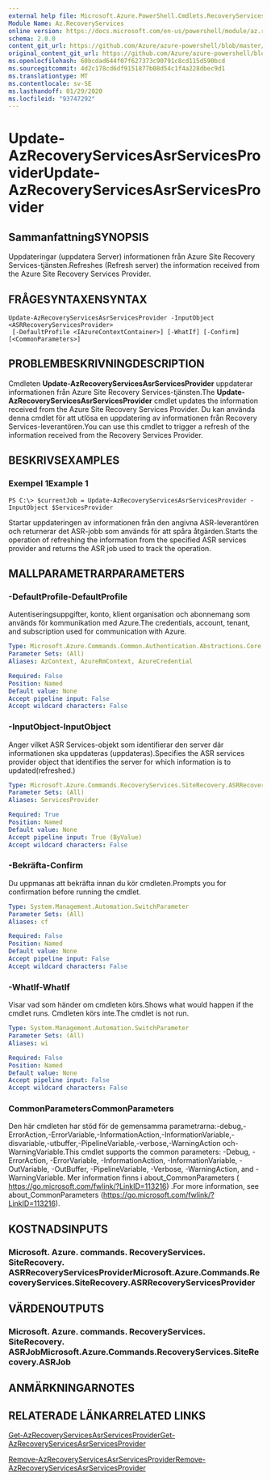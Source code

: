 ```yaml
---
external help file: Microsoft.Azure.PowerShell.Cmdlets.RecoveryServices.SiteRecovery.dll-Help.xml
Module Name: Az.RecoveryServices
online version: https://docs.microsoft.com/en-us/powershell/module/az.recoveryservices/update-azrecoveryservicesasrservicesprovider
schema: 2.0.0
content_git_url: https://github.com/Azure/azure-powershell/blob/master/src/RecoveryServices/RecoveryServices/help/Update-AzRecoveryServicesAsrServicesProvider.md
original_content_git_url: https://github.com/Azure/azure-powershell/blob/master/src/RecoveryServices/RecoveryServices/help/Update-AzRecoveryServicesAsrServicesProvider.md
ms.openlocfilehash: 60bcdad644f07f627373c90791c8cd115d590bcd
ms.sourcegitcommit: 4d2c178cd6df9151877b08d54c1f4a228dbec9d1
ms.translationtype: MT
ms.contentlocale: sv-SE
ms.lasthandoff: 01/29/2020
ms.locfileid: "93747292"
---
```

# <span data-ttu-id="9165a-101">Update-AzRecoveryServicesAsrServicesProvider</span><span class="sxs-lookup"><span data-stu-id="9165a-101">Update-AzRecoveryServicesAsrServicesProvider</span></span>

## <span data-ttu-id="9165a-102">Sammanfattning</span><span class="sxs-lookup"><span data-stu-id="9165a-102">SYNOPSIS</span></span>
<span data-ttu-id="9165a-103">Uppdateringar (uppdatera Server) informationen från Azure Site Recovery Services-tjänsten.</span><span class="sxs-lookup"><span data-stu-id="9165a-103">Refreshes (Refresh server) the information received from the Azure Site Recovery Services Provider.</span></span>

## <span data-ttu-id="9165a-104">FRÅGESYNTAXEN</span><span class="sxs-lookup"><span data-stu-id="9165a-104">SYNTAX</span></span>

```
Update-AzRecoveryServicesAsrServicesProvider -InputObject <ASRRecoveryServicesProvider>
 [-DefaultProfile <IAzureContextContainer>] [-WhatIf] [-Confirm] [<CommonParameters>]
```

## <span data-ttu-id="9165a-105">PROBLEMBESKRIVNING</span><span class="sxs-lookup"><span data-stu-id="9165a-105">DESCRIPTION</span></span>
<span data-ttu-id="9165a-106">Cmdleten **Update-AzRecoveryServicesAsrServicesProvider** uppdaterar informationen från Azure Site Recovery Services-tjänsten.</span><span class="sxs-lookup"><span data-stu-id="9165a-106">The **Update-AzRecoveryServicesAsrServicesProvider** cmdlet updates the information received from the Azure Site Recovery Services Provider.</span></span> <span data-ttu-id="9165a-107">Du kan använda denna cmdlet för att utlösa en uppdatering av informationen från Recovery Services-leverantören.</span><span class="sxs-lookup"><span data-stu-id="9165a-107">You can use this cmdlet to trigger a refresh of the information received from the Recovery Services Provider.</span></span>

## <span data-ttu-id="9165a-108">BESKRIVS</span><span class="sxs-lookup"><span data-stu-id="9165a-108">EXAMPLES</span></span>

### <span data-ttu-id="9165a-109">Exempel 1</span><span class="sxs-lookup"><span data-stu-id="9165a-109">Example 1</span></span>
```
PS C:\> $currentJob = Update-AzRecoveryServicesAsrServicesProvider -InputObject $ServicesProvider
```

<span data-ttu-id="9165a-110">Startar uppdateringen av informationen från den angivna ASR-leverantören och returnerar det ASR-jobb som används för att spåra åtgärden.</span><span class="sxs-lookup"><span data-stu-id="9165a-110">Starts the operation of refreshing the information from the specified ASR services provider and returns the ASR job used to track the operation.</span></span>

## <span data-ttu-id="9165a-111">MALLPARAMETRAR</span><span class="sxs-lookup"><span data-stu-id="9165a-111">PARAMETERS</span></span>

### <span data-ttu-id="9165a-112">-DefaultProfile</span><span class="sxs-lookup"><span data-stu-id="9165a-112">-DefaultProfile</span></span>
<span data-ttu-id="9165a-113">Autentiseringsuppgifter, konto, klient organisation och abonnemang som används för kommunikation med Azure.</span><span class="sxs-lookup"><span data-stu-id="9165a-113">The credentials, account, tenant, and subscription used for communication with Azure.</span></span>


```yaml
Type: Microsoft.Azure.Commands.Common.Authentication.Abstractions.Core.IAzureContextContainer
Parameter Sets: (All)
Aliases: AzContext, AzureRmContext, AzureCredential

Required: False
Position: Named
Default value: None
Accept pipeline input: False
Accept wildcard characters: False
```

### <span data-ttu-id="9165a-114">-InputObject</span><span class="sxs-lookup"><span data-stu-id="9165a-114">-InputObject</span></span>
<span data-ttu-id="9165a-115">Anger vilket ASR Services-objekt som identifierar den server där informationen ska uppdateras (uppdateras).</span><span class="sxs-lookup"><span data-stu-id="9165a-115">Specifies the ASR services provider object that identifies the server for which information is to updated(refreshed.)</span></span>

```yaml
Type: Microsoft.Azure.Commands.RecoveryServices.SiteRecovery.ASRRecoveryServicesProvider
Parameter Sets: (All)
Aliases: ServicesProvider

Required: True
Position: Named
Default value: None
Accept pipeline input: True (ByValue)
Accept wildcard characters: False
```

### <span data-ttu-id="9165a-116">-Bekräfta</span><span class="sxs-lookup"><span data-stu-id="9165a-116">-Confirm</span></span>
<span data-ttu-id="9165a-117">Du uppmanas att bekräfta innan du kör cmdleten.</span><span class="sxs-lookup"><span data-stu-id="9165a-117">Prompts you for confirmation before running the cmdlet.</span></span>

```yaml
Type: System.Management.Automation.SwitchParameter
Parameter Sets: (All)
Aliases: cf

Required: False
Position: Named
Default value: None
Accept pipeline input: False
Accept wildcard characters: False
```

### <span data-ttu-id="9165a-118">-WhatIf</span><span class="sxs-lookup"><span data-stu-id="9165a-118">-WhatIf</span></span>
<span data-ttu-id="9165a-119">Visar vad som händer om cmdleten körs.</span><span class="sxs-lookup"><span data-stu-id="9165a-119">Shows what would happen if the cmdlet runs.</span></span> <span data-ttu-id="9165a-120">Cmdleten körs inte.</span><span class="sxs-lookup"><span data-stu-id="9165a-120">The cmdlet is not run.</span></span>

```yaml
Type: System.Management.Automation.SwitchParameter
Parameter Sets: (All)
Aliases: wi

Required: False
Position: Named
Default value: None
Accept pipeline input: False
Accept wildcard characters: False
```

### <span data-ttu-id="9165a-121">CommonParameters</span><span class="sxs-lookup"><span data-stu-id="9165a-121">CommonParameters</span></span>
<span data-ttu-id="9165a-122">Den här cmdleten har stöd för de gemensamma parametrarna:-debug,-ErrorAction,-ErrorVariable,-InformationAction,-InformationVariable,-disvariable,-utbuffer,-PipelineVariable,-verbose,-WarningAction och-WarningVariable.</span><span class="sxs-lookup"><span data-stu-id="9165a-122">This cmdlet supports the common parameters: -Debug, -ErrorAction, -ErrorVariable, -InformationAction, -InformationVariable, -OutVariable, -OutBuffer, -PipelineVariable, -Verbose, -WarningAction, and -WarningVariable.</span></span> <span data-ttu-id="9165a-123">Mer information finns i about_CommonParameters ( https://go.microsoft.com/fwlink/?LinkID=113216) .</span><span class="sxs-lookup"><span data-stu-id="9165a-123">For more information, see about_CommonParameters (https://go.microsoft.com/fwlink/?LinkID=113216).</span></span>

## <span data-ttu-id="9165a-124">KOSTNADS</span><span class="sxs-lookup"><span data-stu-id="9165a-124">INPUTS</span></span>

### <span data-ttu-id="9165a-125">Microsoft. Azure. commands. RecoveryServices. SiteRecovery. ASRRecoveryServicesProvider</span><span class="sxs-lookup"><span data-stu-id="9165a-125">Microsoft.Azure.Commands.RecoveryServices.SiteRecovery.ASRRecoveryServicesProvider</span></span>

## <span data-ttu-id="9165a-126">VÄRDEN</span><span class="sxs-lookup"><span data-stu-id="9165a-126">OUTPUTS</span></span>

### <span data-ttu-id="9165a-127">Microsoft. Azure. commands. RecoveryServices. SiteRecovery. ASRJob</span><span class="sxs-lookup"><span data-stu-id="9165a-127">Microsoft.Azure.Commands.RecoveryServices.SiteRecovery.ASRJob</span></span>

## <span data-ttu-id="9165a-128">ANMÄRKNINGAR</span><span class="sxs-lookup"><span data-stu-id="9165a-128">NOTES</span></span>

## <span data-ttu-id="9165a-129">RELATERADE LÄNKAR</span><span class="sxs-lookup"><span data-stu-id="9165a-129">RELATED LINKS</span></span>

[<span data-ttu-id="9165a-130">Get-AzRecoveryServicesAsrServicesProvider</span><span class="sxs-lookup"><span data-stu-id="9165a-130">Get-AzRecoveryServicesAsrServicesProvider</span></span>](./Get-AzRecoveryServicesAsrServicesProvider.md)

[<span data-ttu-id="9165a-131">Remove-AzRecoveryServicesAsrServicesProvider</span><span class="sxs-lookup"><span data-stu-id="9165a-131">Remove-AzRecoveryServicesAsrServicesProvider</span></span>](./Remove-AzRecoveryServicesAsrServicesProvider.md)
